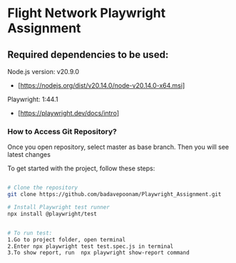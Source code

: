 # Flight Network Playwright Assignment

## Required dependencies to be used:
Node.js version: v20.9.0
- [https://nodejs.org/dist/v20.14.0/node-v20.14.0-x64.msi]

Playwright: 1:44.1
- [https://playwright.dev/docs/intro]

### How to Access Git Repository?
Once you open repository, select master as base branch. Then you will see latest changes

To get started with the project, follow these steps:
```sh

# Clone the repository
git clone https://github.com/badavepoonam/Playwright_Assignment.git

# Install Playwright test runner
npx install @playwright/test


# To run test:
1.Go to project folder, open terminal
2.Enter npx playwright test test.spec.js in terminal
3.To show report, run  npx playwright show-report command
